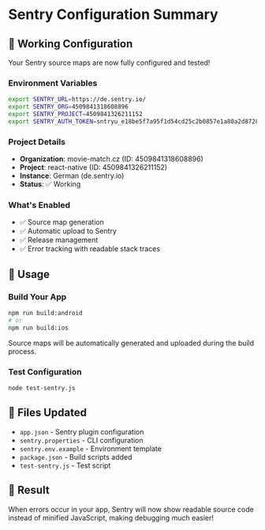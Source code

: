 # Sentry Configuration Summary

## 🎯 Working Configuration

Your Sentry source maps are now fully configured and tested!

### Environment Variables
```bash
export SENTRY_URL=https://de.sentry.io/
export SENTRY_ORG=4509841318608896
export SENTRY_PROJECT=4509841326211152
export SENTRY_AUTH_TOKEN=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
```

### Project Details
- **Organization**: movie-match.cz (ID: 4509841318608896)
- **Project**: react-native (ID: 4509841326211152)
- **Instance**: German (de.sentry.io)
- **Status**: ✅ Working

### What's Enabled
- ✅ Source map generation
- ✅ Automatic upload to Sentry
- ✅ Release management
- ✅ Error tracking with readable stack traces

## 🚀 Usage

### Build Your App
```bash
npm run build:android
# or
npm run build:ios
```

Source maps will be automatically generated and uploaded during the build process.

### Test Configuration
```bash
node test-sentry.js
```

## 📁 Files Updated
- `app.json` - Sentry plugin configuration
- `sentry.properties` - CLI configuration
- `sentry.env.example` - Environment template
- `package.json` - Build scripts added
- `test-sentry.js` - Test script

## 🎉 Result
When errors occur in your app, Sentry will now show readable source code instead of minified JavaScript, making debugging much easier!
